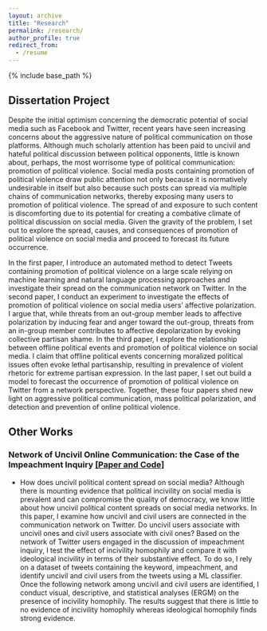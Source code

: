 ```yaml
---
layout: archive
title: "Research"
permalink: /research/
author_profile: true
redirect_from:
  - /resume
---
```


{% include base_path %}



## Dissertation Project


Despite the initial optimism concerning the democratic potential of social media such as Facebook and Twitter, recent years have seen increasing concerns about the aggressive nature of political communication on those platforms. Although much scholarly attention has been paid to uncivil and hateful political discussion between political opponents, little is known about, perhaps, the most worrisome type of political communication: promotion of political violence. Social media posts containing promotion of political violence draw public attention not only because it is normatively undesirable in itself but also because such posts can spread via multiple chains of communication networks, thereby exposing many users to promotion of political violence. The spread of and exposure to such content is discomforting due to its potential for creating a combative climate of political discussion on social media. Given the gravity of the problem, I set out to explore the spread, causes, and consequences of promotion of political violence on social media and proceed to forecast its future occurrence.

In the first paper, I introduce an automated method to detect Tweets containing promotion of political violence on a large scale relying on machine learning and natural language processing approaches and investigate their spread on the communication network on Twitter. In the second paper, I conduct an experiment to investigate the effects of promotion of political violence on social media users’ affective polarization. I argue that, while threats from an out-group member leads to affective polarization by inducing fear and anger toward the out-group, threats from an in-group member contributes to affective depolarization by evoking collective partisan shame. In the third paper, I explore the relationship between offline political events and promotion of political violence on social media. I claim that offline political events concerning moralized political issues often evoke lethal partisanship, resulting in prevalence of violent rhetoric for extreme partisan expression. In the last paper, I set out build a model to forecast the occurrence of promotion of political violence on Twitter from a network perspective. Together, these four papers shed new light on aggressive political communication, mass political polarization, and detection and prevention of online political violence.

## Other Works

### Network of Uncivil Online Communication: the Case of the Impeachment Inquiry  [[Paper and Code]](https://github.com/taegyoon-kim/Course-Project-SoDA502-STAT597)

* How does uncivil political content spread on social media? Although there is mounting evidence that political incivility on social media is prevalent and can compromise the quality of democracy, we know little about how uncivil political content spreads on social media networks. In this paper, I examine how uncivil and civil users are connected in the communication network on Twitter. Do uncivil users associate with uncivil ones and civil users associate with civil ones? Based on the network of Twitter users engaged in the discussion of impeachment inquiry, I test the effect of incivility homophily and compare it with ideological incivility in terms of their substantive effect. To do so, I rely on a dataset of tweets containing the keyword, impeachment, and identify uncivil and civil users from the tweets using a ML classifier. Once the following network among uncivil and civil users are identified, I conduct visual, descriptive, and statistical analyses (ERGM) on the presence of incivility homophily. The results suggest that there is little to no evidence of incivility homophily whereas ideological homophily finds strong evidence.


